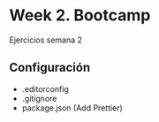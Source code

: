 # Week 2. Bootcamp

Ejercicios semana 2

## Configuración

- .editorconfig
- .gitignore
- package.json (Add Prettier)
